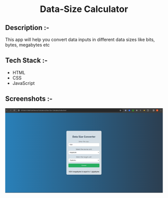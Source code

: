# <p align="center">Data-Size Calculator</p>

## Description :-

This app will help you convert data inputs in different data sizes like bits, bytes, megabytes etc

## Tech Stack :-

- HTML
- CSS
- JavaScript

## Screenshots :-

![image](image.png)
